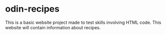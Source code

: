 # odin-recipes
This is a basic website project made to test skills involving HTML code. This website will contain information about recipes.